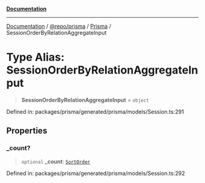 [**Documentation**](../../../../../README.md)

***

[Documentation](../../../../../README.md) / [@repo/prisma](../../../README.md) / [Prisma](../README.md) / SessionOrderByRelationAggregateInput

# Type Alias: SessionOrderByRelationAggregateInput

> **SessionOrderByRelationAggregateInput** = `object`

Defined in: packages/prisma/generated/prisma/models/Session.ts:291

## Properties

### \_count?

> `optional` **\_count**: [`SortOrder`](SortOrder.md)

Defined in: packages/prisma/generated/prisma/models/Session.ts:292
